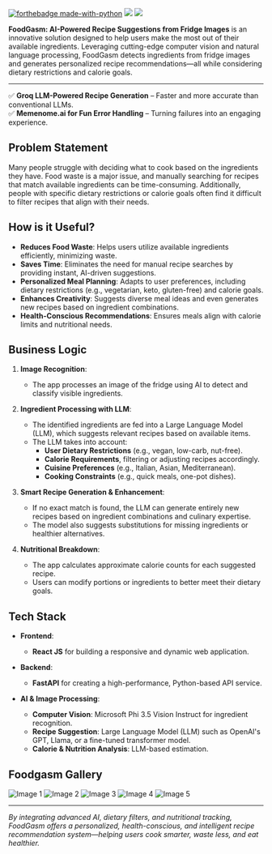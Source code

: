 [![forthebadge made-with-python](http://ForTheBadge.com/images/badges/made-with-python.svg)](https://www.python.org/)
<a href="https://reactjs.org/"><img src="https://img.shields.io/badge/React%20JS-v17.0.2-blue?style=for-the-badge&logo=react" /></a>
<a href="https://fastapi.tiangolo.com/"><img src="https://img.shields.io/badge/FastAPI-v0.70-blue?style=for-the-badge&logo=fastapi" /></a>

**FoodGasm: AI-Powered Recipe Suggestions from Fridge Images** is an innovative solution designed to help users make the most out of their available ingredients. Leveraging cutting-edge computer vision and natural language processing, FoodGasm detects ingredients from fridge images and generates personalized recipe recommendations—all while considering dietary restrictions and calorie goals.

---

✅ **Groq LLM-Powered Recipe Generation** – Faster and more accurate than conventional LLMs.  
✅ **Memenome.ai for Fun Error Handling** – Turning failures into an engaging experience.  


## **Problem Statement**  
Many people struggle with deciding what to cook based on the ingredients they have. Food waste is a major issue, and manually searching for recipes that match available ingredients can be time-consuming. Additionally, people with specific dietary restrictions or calorie goals often find it difficult to filter recipes that align with their needs.

## **How is it Useful?**  
- **Reduces Food Waste**: Helps users utilize available ingredients efficiently, minimizing waste.  
- **Saves Time**: Eliminates the need for manual recipe searches by providing instant, AI-driven suggestions.  
- **Personalized Meal Planning**: Adapts to user preferences, including dietary restrictions (e.g., vegetarian, keto, gluten-free) and calorie goals.  
- **Enhances Creativity**: Suggests diverse meal ideas and even generates new recipes based on ingredient combinations.  
- **Health-Conscious Recommendations**: Ensures meals align with calorie limits and nutritional needs.

## **Business Logic**  
1. **Image Recognition**:  
   - The app processes an image of the fridge using AI to detect and classify visible ingredients.

2. **Ingredient Processing with LLM**:  
   - The identified ingredients are fed into a Large Language Model (LLM), which suggests relevant recipes based on available items.  
   - The LLM takes into account:  
     - **User Dietary Restrictions** (e.g., vegan, low-carb, nut-free).  
     - **Calorie Requirements**, filtering or adjusting recipes accordingly.  
     - **Cuisine Preferences** (e.g., Italian, Asian, Mediterranean).  
     - **Cooking Constraints** (e.g., quick meals, one-pot dishes).

3. **Smart Recipe Generation & Enhancement**:  
   - If no exact match is found, the LLM can generate entirely new recipes based on ingredient combinations and culinary expertise.  
   - The model also suggests substitutions for missing ingredients or healthier alternatives.

4. **Nutritional Breakdown**:  
   - The app calculates approximate calorie counts for each suggested recipe.  
   - Users can modify portions or ingredients to better meet their dietary goals.

## **Tech Stack**  
- **Frontend**:  
  - **React JS** for building a responsive and dynamic web application.
  
- **Backend**:  
  - **FastAPI** for creating a high-performance, Python-based API service.
  
- **AI & Image Processing**:  
  - **Computer Vision**: Microsoft Phi 3.5 Vision Instruct for ingredient recognition.  
  - **Recipe Suggestion**: Large Language Model (LLM) such as OpenAI's GPT, Llama, or a fine-tuned transformer model.  
  - **Calorie & Nutrition Analysis**: LLM-based estimation.

## Foodgasm Gallery

![Image 1](https://github.com/Aditi-Chowdhuri/Foodgasm/raw/main/images/1.jpg)
![Image 2](https://github.com/Aditi-Chowdhuri/Foodgasm/raw/main/images/2.jpg)
![Image 3](https://github.com/Aditi-Chowdhuri/Foodgasm/raw/main/images/3.jpg)
![Image 4](https://github.com/Aditi-Chowdhuri/Foodgasm/raw/main/images/4.jpg)
![Image 5](https://github.com/Aditi-Chowdhuri/Foodgasm/raw/main/images/5.jpg)


---

*By integrating advanced AI, dietary filters, and nutritional tracking, FoodGasm offers a personalized, health-conscious, and intelligent recipe recommendation system—helping users cook smarter, waste less, and eat healthier.*
